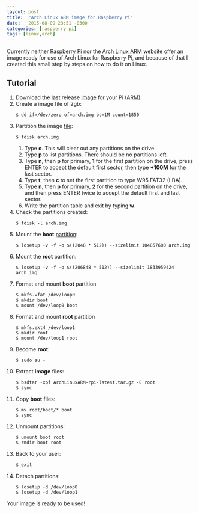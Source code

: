 ```yaml
---
layout: post
title:  "Arch Linux ARM image for Raspberry Pi"
date:   2015-08-09 23:51 -0300
categories: [raspberry pi]
tags: [linux,arch]
---
```

Currently neither [Raspberry Pi](https://www.raspberrypi.org/) nor the
[Arch Linux ARM](http://archlinuxarm.org/) website offer an image ready
for use of Arch Linux for Raspberry Pi, and because of that I created
this small step by steps on how to do it on Linux.

## Tutorial

1.  Download the last release
    [image](http://archlinuxarm.org/developers/downloads) for your Pi
    (ARM).
2.  Create a image file of 2gb:
    ```console
    $ dd if=/dev/zero of=arch.img bs=1M count=1850
    ```
3.  Partition the image [file](http://archlinuxarm.org/platforms/armv6/raspberry-pi):
    ```console
    $ fdisk arch.img
    ```
    1.  Type **o**. This will clear out any partitions on the drive.
    2.  Type **p** to list partitions. There should be no partitions
        left.
    3.  Type **n**, then **p** for primary, **1** for the first
        partition on the drive, press ENTER to accept the default first
        sector, then type **+100M** for the last sector.
    4.  Type **t**, then **c** to set the first partition to type W95
        FAT32 (LBA).
    5.  Type **n**, then **p** for primary, **2** for the second
        partition on the drive, and then press ENTER twice to accept the
        default first and last sector.
    6.  Write the partition table and exit by typing **w**.
4.  Check the partitions created:
    ```console
    $ fdisk -l arch.img
    ```
5.  Mount the **boot** [partition](http://unix.stackexchange.com/a/72449):
    ```console
    $ losetup -v -f -o $((2048 * 512)) --sizelimit 104857600 arch.img
    ```
6.  Mount the **root** partition:
    ```console
    $ losetup -v -f -o $((206848 * 512)) --sizelimit 1833959424 arch.img
    ```
7.  Format and mount **boot** partition
    ```console
    $ mkfs.vfat /dev/loop0
    $ mkdir boot
    $ mount /dev/loop0 boot
    ```
8.  Format and mount **root** partition
    ```console
    $ mkfs.ext4 /dev/loop1
    $ mkdir root
    $ mount /dev/loop1 root
    ```
9.  Become **root**:
    ```console
    $ sudo su -
    ```
10. Extract **image** files:
    ```console
    $ bsdtar -xpf ArchLinuxARM-rpi-latest.tar.gz -C root
    $ sync
    ```
11. Copy **boot** files:
    ```console
    $ mv root/boot/* boot
    $ sync
    ```
12. Unmount partitions:
    ```console
    $ umount boot root
    $ rmdir boot root
    ```
13. Back to your user:
    ```console
    $ exit
    ```
14. Detach partitions:
    ```console
    $ losetup -d /dev/loop0
    $ losetup -d /dev/loop1
    ```

Your image is ready to be used!
